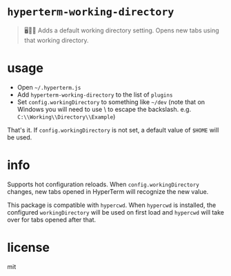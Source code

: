 # `hyperterm-working-directory`

> 🖥👷📂 Adds a default working directory setting. Opens new tabs using that working directory.

# usage

- Open `~/.hyperterm.js`
- Add `hyperterm-working-directory` to the list of `plugins`
- Set `config.workingDirectory` to something like `~/dev` (note that on Windows you will need to use \\ to escape the backslash. e.g. `C:\\Working\\Directory\\Example`)

That's it. If `config.workingDirectory` is not set, a default value of `$HOME` will be used.

# info

Supports hot configuration reloads. When `config.workingDirectory` changes, new tabs opened in HyperTerm will recognize the new value.

This package is compatible with `hypercwd`. When `hypercwd` is installed, the configured `workingDirectory` will be used on first load and `hypercwd` will take over for tabs opened after that.

# license

mit
